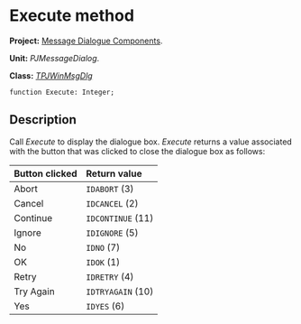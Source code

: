 # Execute method #

**Project:** [Message Dialogue Components](MessageDialogComponents.md).

**Unit:** _PJMessageDialog_.

**Class:** _[TPJWinMsgDlg](TPJWinMsgDlg.md)_

```
function Execute: Integer;
```

## Description ##

Call _Execute_ to display the dialogue box. _Execute_ returns a value associated with the button that was clicked to close the dialogue box as follows:

| **Button clicked** | **Return value** |
|:-------------------|:-----------------|
| Abort | `IDABORT` (3) |
| Cancel | `IDCANCEL` (2) |
| Continue | `IDCONTINUE` (11) |
| Ignore | `IDIGNORE` (5) |
| No | `IDNO` (7) |
| OK | `IDOK` (1) |
| Retry | `IDRETRY` (4) |
| Try Again | `IDTRYAGAIN` (10) |
| Yes | `IDYES` (6) |